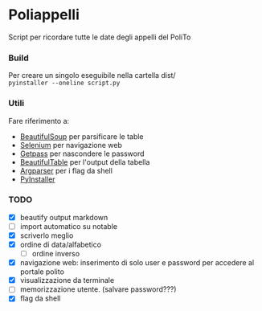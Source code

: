 # Poliappelli

Script per ricordare tutte le date degli appelli del PoliTo

### Build

Per creare un singolo eseguibile nella cartella dist/  
`pyinstaller --oneline script.py`

### Utili

Fare riferimento a:

-   [BeautifulSoup](https://www.crummy.com/software/BeautifulSoup/bs4/doc/) per parsificare le table
-   [Selenium](https://selenium-python.readthedocs.io/) per navigazione web
-   [Getpass](https://alektos.blogspot.com/2011/06/inserire-password-con-python.html) per nascondere le password
-   [BeautifulTable](https://beautifultable.readthedocs.io/en/latest/index.html) per l'output della tabella
-   [Argparser](https://docs.python.org/3.6/library/argparse.html#module-argparse) per i flag da shell
-   [PyInstaller](https://pyinstaller.readthedocs.io/en/stable/)

### TODO

-   [x] beautify output markdown
-   [ ] import automatico su notable
-   [x] scriverlo meglio
-   [x] ordine di data/alfabetico
    -   [ ] ordine inverso
-   [x] navigazione web: inserimento di solo user e password per accedere al portale polito
-   [x] visualizzazione da terminale
-   [ ] memorizzazione utente. (salvare password???)
-   [x] flag da shell
